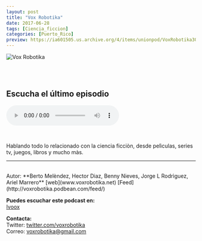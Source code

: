 ```yaml
---
layout: post
title: "Vox Robotika"
date: 2017-06-28
tags: [Ciencia_ficcion]
categories: [Puerto_Rico]
preview: https://ia601505.us.archive.org/4/items/unionpod/VoxRobotika300.png
---
```


![Vox Robotika](https://ia601505.us.archive.org/4/items/unionpod/VoxRobotika500.png)

<br/>
<br/>

## Escucha el último episodio

<!--reproductor-feed=http://voxrobotika.podbean.com/feed/-->
<!--reproductor-start-->
<audio id="audio" preload="auto" controls="" src="http://voxrobotika.podbean.com/mf/feed/3q4k39/E97.mp3"></audio>
<!--reproductor-end-->

<br/>  

Hablando todo lo relacionado con la ciencia ficciòn, desde pelìculas, series tv, juegos, libros y mucho màs.

_ _ _
<br>
Autor: **Berto Melèndez, Hector Diaz, Benny Nieves, Jorge L Rodrìguez, Ariel Marrero**  
[web](www.voxrobotika.net)  
[Feed](http://voxrobotika.podbean.com/feed/)  

**Puedes escuchar este podcast en:**  
[Ivoox](http://www.ivoox.com/escuchar-vox-robotika_nq_227943_1.html)  



**Contacta:**  
Twitter: [twitter.com/voxrobotika](https://twitter.com/witter.com/voxrobotika)  
Correo: [voxrobotika@gmail.com](mailto:voxrobotika@gmail.com)  

